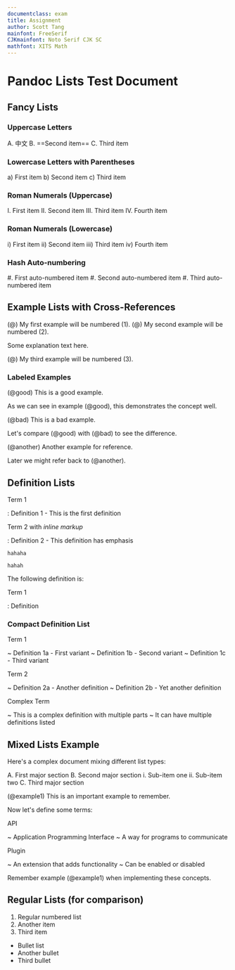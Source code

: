 ```yaml
---
documentclass: exam
title: Assignment
author: Scott Tang
mainfont: FreeSerif
CJKmainfont: Noto Serif CJK SC
mathfont: XITS Math
---
```

# Pandoc Lists Test Document

## Fancy Lists

### Uppercase Letters

A.  中文
B.  ==Second item==
C.  Third item

### Lowercase Letters with Parentheses

a) First item
b) Second item
c) Third item

### Roman Numerals (Uppercase)

I.  First item
II.  Second item
III.  Third item
IV.  Fourth item

### Roman Numerals (Lowercase)

i) First item
ii) Second item
iii) Third item
iv) Fourth item

### Hash Auto-numbering

#. First auto-numbered item
#. Second auto-numbered item
#. Third auto-numbered item

## Example Lists with Cross-References

(@)  My first example will be numbered (1).
(@)  My second example will be numbered (2).

Some explanation text here.

(@)  My third example will be numbered (3).

### Labeled Examples

(@good)  This is a good example.

As we can see in example (@good), this demonstrates the concept well.

(@bad)  This is a bad example.

Let's compare (@good) with (@bad) to see the difference.

(@another) Another example for reference.

Later we might refer back to (@another).

## Definition Lists

Term 1

:   Definition 1 - This is the first definition

Term 2 with *inline markup*

:   Definition 2 - This definition has emphasis

	hahaha
	
	hahah

The following definition is:

Term 1

:   Definition

### Compact Definition List

Term 1

  ~ Definition 1a - First variant
  ~ Definition 1b - Second variant
  ~ Definition 1c - Third variant

Term 2

  ~ Definition 2a - Another definition
  ~ Definition 2b - Yet another definition

Complex Term

  ~ This is a complex definition with multiple parts
  ~ It can have multiple definitions listed

## Mixed Lists Example

Here's a complex document mixing different list types:

A.  First major section
B.  Second major section
   i. Sub-item one
   ii. Sub-item two
C.  Third major section

(@example1) This is an important example to remember.

Now let's define some terms:

API

  ~ Application Programming Interface
  ~ A way for programs to communicate

Plugin

  ~ An extension that adds functionality
  ~ Can be enabled or disabled

Remember example (@example1) when implementing these concepts.

## Regular Lists (for comparison)

1. Regular numbered list
2. Another item
3. Third item

- Bullet list
- Another bullet
- Third bullet
